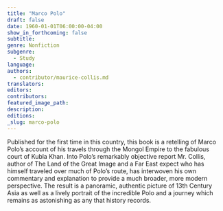 ```yaml
---
title: "Marco Polo"
draft: false
date: 1960-01-01T06:00:00-04:00
show_in_forthcoming: false
subtitle:
genre: Nonfiction
subgenre:
  - Study
language:
authors:
  - contributor/maurice-collis.md
translators:
editors:
contributors:
featured_image_path:
description:
editions:
_slug: marco-polo
---
```


Published for the first time in this country, this book is a retelling of Marco Polo’s account of his travels through the Mongol Empire to the fabulous court of Kubla Khan. Into Polo’s remarkably objective report Mr. Collis, author of The Land of the Great Image and a Far East expect who has himself traveled over much of Polo’s route, has interwoven his own commentary and explanation to provide a much broader, more modern perspective. The result is a panoramic, authentic picture of 13th Century Asia as well as a lively portrait of the incredible Polo and a journey which remains as astonishing as any that history records.

